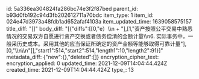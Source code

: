 id: 5a336ea304824fa286bc74e3f2f87bed
parent_id: b93d0fb192c94d3fb202612711a70bdc
item_type: 1
item_id: 024e47d3973a48fdb1ad652afaf4103a
item_updated_time: 1639058575157
title_diff: "[]"
body_diff: "[{\"diffs\":[[0,\"e）\\\n   + \"],[1,\"资产按照公平交易中熟悉情况的交易双方自愿进行资产交换或者债务偿清的金额计量\\\n6. 实际事务中，一般采历史成本。采用其他的应当保证所确定的资产金额等能够取得可靠计量\"],[0,\"\\\n\\\n\"]],\"start1\":514,\"start2\":514,\"length1\":10,\"length2\":91}]"
metadata_diff: {"new":{},"deleted":[]}
encryption_cipher_text: 
encryption_applied: 0
updated_time: 2021-12-09T14:04:44.424Z
created_time: 2021-12-09T14:04:44.424Z
type_: 13